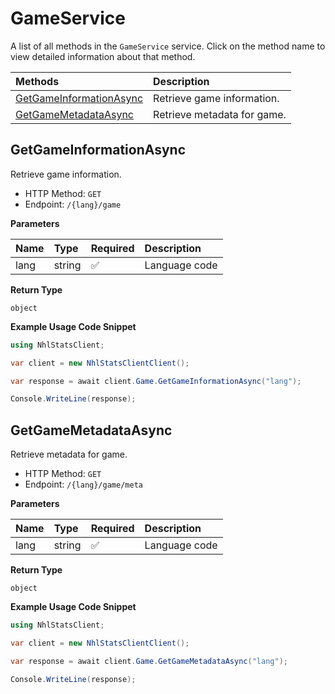 # GameService

A list of all methods in the `GameService` service. Click on the method name to view detailed information about that method.

| Methods                                             | Description                 |
| :-------------------------------------------------- | :-------------------------- |
| [GetGameInformationAsync](#getgameinformationasync) | Retrieve game information.  |
| [GetGameMetadataAsync](#getgamemetadataasync)       | Retrieve metadata for game. |

## GetGameInformationAsync

Retrieve game information.

- HTTP Method: `GET`
- Endpoint: `/{lang}/game`

**Parameters**

| Name | Type   | Required | Description   |
| :--- | :----- | :------- | :------------ |
| lang | string | ✅       | Language code |

**Return Type**

`object`

**Example Usage Code Snippet**

```csharp
using NhlStatsClient;

var client = new NhlStatsClientClient();

var response = await client.Game.GetGameInformationAsync("lang");

Console.WriteLine(response);
```

## GetGameMetadataAsync

Retrieve metadata for game.

- HTTP Method: `GET`
- Endpoint: `/{lang}/game/meta`

**Parameters**

| Name | Type   | Required | Description   |
| :--- | :----- | :------- | :------------ |
| lang | string | ✅       | Language code |

**Return Type**

`object`

**Example Usage Code Snippet**

```csharp
using NhlStatsClient;

var client = new NhlStatsClientClient();

var response = await client.Game.GetGameMetadataAsync("lang");

Console.WriteLine(response);
```
